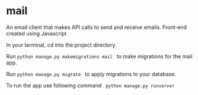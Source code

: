 # mail
An email client that makes API calls to send and receive emails. Front-end created using Javascript  

In your terminal, cd into the project directory.  

Run ```python manage.py makemigrations mail ``` to make migrations for the mail app.  

Run ```python manage.py migrate ``` to apply migrations to your database.

To run the app use following command ``` python manage.py runserver```  

